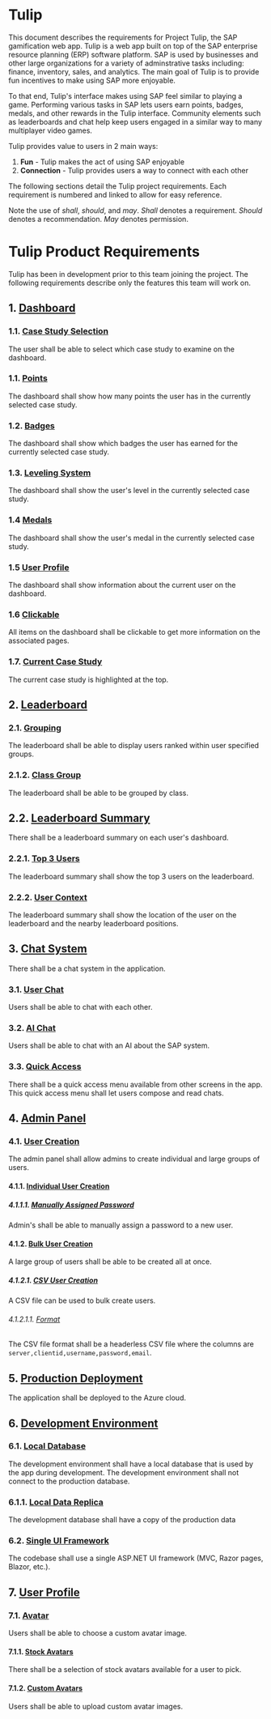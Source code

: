 # Tulip 

This document describes the requirements for Project Tulip, the
SAP gamification web app. Tulip is a web app built on top of the
SAP enterprise resource planning (ERP) software platform. SAP is
used by businesses and other large organizations for a variety
of adminstrative tasks including: finance, inventory,
sales, and analytics. The main goal of Tulip is to provide fun
incentives to make using SAP more enjoyable.

To that end, Tulip's interface makes using SAP feel similar to 
playing a game. Performing various tasks in SAP lets users earn 
points, badges, medals, and other rewards in the Tulip interface.
Community elements such as leaderboards and chat
help keep users engaged in a similar way to many multiplayer
video games. 

Tulip provides value to users in 2 main ways:
1. **Fun** - Tulip makes the act of using SAP enjoyable 
2. **Connection** - Tulip provides users a way to connect with each other 

The following sections detail the Tulip project requirements. Each 
requirement is numbered and linked to allow for easy reference. 

Note the use of _shall_, _should_, and _may_. _Shall_ denotes
a requirement. _Should_ denotes a recommendation. _May_ 
denotes permission.

# Tulip Product Requirements
Tulip has been in development prior to this team
joining the project. The following requirements 
describe only the features this team will work on.

## 1. [Dashboard](#dashboard)
### 1.1. [Case Study Selection](#case-study-selection)
The user shall be able to select which case study to examine on
the dashboard.
### 1.1. [Points](#points)
The dashboard shall show how many points the user has in
the currently selected case study.
### 1.2. [Badges](#badges)
The dashboard shall show which badges the user has earned for
the currently selected case study.
### 1.3. [Leveling System](#levels)
The dashboard shall show the user's level in
the currently selected case study.
### 1.4 [Medals](#medals)
The dashboard shall show the user's medal in the
currently selected case study.
### 1.5 [User Profile](#medals)
The dashboard shall show information about the current
user on the dashboard.
### 1.6 [Clickable](#clickable)
All items on the dashboard shall be clickable to get more
information on the associated pages.
### 1.7. [Current Case Study](#current-case-study)
The current case study is highlighted at the top.

## 2. [Leaderboard](#leaderboard)
### 2.1. [Grouping](#leaderboard-groups)
The leaderboard shall be able to display users
ranked within user specified groups.
### 2.1.2. [Class Group](#leaderboard-class-groups)
The leaderboard shall be able to be grouped by class.
## 2.2. [Leaderboard Summary](#leaderboard-summary)
There shall be a leaderboard summary on each user's 
dashboard.
### 2.2.1. [Top 3 Users](#top-3-users)
The leaderboard summary shall show the top 3 users
on the leaderboard.
### 2.2.2. [User Context](#user-leaderboard-context)
The leaderboard summary shall show the location of 
the user on the leaderboard and the nearby 
leaderboard positions.

## 3. [Chat System](#chat)
There shall be a chat system in the application.
### 3.1. [User Chat](#user-chat)
Users shall be able to chat with each other.
### 3.2. [AI Chat](#ai-chat)
Users shall be able to chat with an AI about the 
SAP system.
### 3.3. [Quick Access](#quick-access)
There shall be a quick access menu available from other
screens in the app. This quick access menu shall let users
compose and read chats.

## 4. [Admin Panel](#admin-panel)
### 4.1. [User Creation](#admin-user-creation)
The admin panel shall allow admins to create individual and large groups of 
users.
#### 4.1.1. [Individual User Creation](#individual-user-creation)
##### 4.1.1.1. [Manually Assigned Password](#manual-password)
Admin's shall be able to manually assign a password to a new user.
#### 4.1.2. [Bulk User Creation](#bulk-user-creation)
A large group of users shall be able to be created all at once.
##### 4.1.2.1. [CSV User Creation](#csv-user-creation)
A CSV file can be used to bulk create users.
###### 4.1.2.1.1. [Format](#csv-format)
The CSV file format shall be a headerless CSV file where
the columns are `server,clientid,username,password,email`.

## 5. [Production Deployment](#deployment)
The application shall be deployed to the Azure cloud.

## 6. [Development Environment](#dev-environment)
### 6.1. [Local Database](#dev-db)
The development environment shall have a local database that is
used by the app during development. The development environment 
shall not connect to the production database.
### 6.1.1. [Local Data Replica](#local-data)
The development database shall have a copy of the production data
### 6.2. [Single UI Framework](#ui-framework)
The codebase shall use a single ASP.NET UI framework (MVC, Razor pages, Blazor, etc.). 

## 7. [User Profile](#user-profile)
### 7.1. [Avatar](#avatar)
Users shall be able to choose a custom avatar image.
#### 7.1.1. [Stock Avatars](#stock-avatars)
There shall be a selection of stock avatars available for
a user to pick.
#### 7.1.2. [Custom Avatars](#stock-avatars)
Users shall be able to upload custom avatar images.

